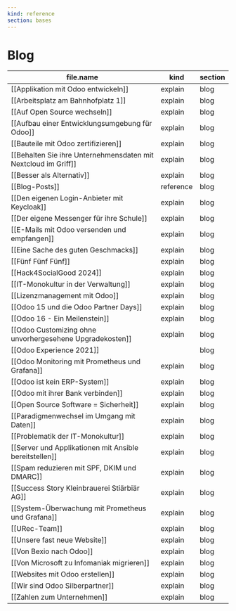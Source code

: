 ```yaml
---
kind: reference
section: bases
---
```


# Blog

| file.name | kind | section |
| --- | --- | --- |
| [[Applikation mit Odoo entwickeln]] | explain | blog |
| [[Arbeitsplatz am Bahnhofplatz 1]] | explain | blog |
| [[Auf Open Source wechseln]] | explain | blog |
| [[Aufbau einer Entwicklungsumgebung für Odoo]] | explain | blog |
| [[Bauteile mit Odoo zertifizieren]] | explain | blog |
| [[Behalten Sie ihre Unternehmensdaten mit Nextcloud im Griff]] | explain | blog |
| [[Besser als Alternativ]] | explain | blog |
| [[Blog-Posts]] | reference | blog |
| [[Den eigenen Login-Anbieter mit Keycloak]] | explain | blog |
| [[Der eigene Messenger für ihre Schule]] | explain | blog |
| [[E-Mails mit Odoo versenden und empfangen]] | explain | blog |
| [[Eine Sache des guten Geschmacks]] | explain | blog |
| [[Fünf Fünf Fünf]] | explain | blog |
| [[Hack4SocialGood 2024]] | explain | blog |
| [[IT-Monokultur in der Verwaltung]] | explain | blog |
| [[Lizenzmanagement mit Odoo]] | explain | blog |
| [[Odoo 15 und die Odoo Partner Days]] | explain | blog |
| [[Odoo 16 - Ein Meilenstein]] | explain | blog |
| [[Odoo Customizing ohne unvorhergesehene Upgradekosten]] | explain | blog |
| [[Odoo Experience 2021]] |  | blog |
| [[Odoo Monitoring mit Prometheus und Grafana]] | explain | blog |
| [[Odoo ist kein ERP-System]] | explain | blog |
| [[Odoo mit ihrer Bank verbinden]] | explain | blog |
| [[Open Source Software = Sicherheit]] | explain | blog |
| [[Paradigmenwechsel im Umgang mit Daten]] | explain | blog |
| [[Problematik der IT-Monokultur]] | explain | blog |
| [[Server und Applikationen mit Ansible bereitstellen]] | explain | blog |
| [[Spam reduzieren mit SPF, DKIM und DMARC]] | explain | blog |
| [[Success Story Kleinbrauerei Stiärbiär AG]] | explain | blog |
| [[System-Überwachung mit Prometheus und Grafana]] | explain | blog |
| [[URec-Team]] | explain | blog |
| [[Unsere fast neue Website]] | explain | blog |
| [[Von Bexio nach Odoo]] | explain | blog |
| [[Von Microsoft zu Infomaniak migrieren]] | explain | blog |
| [[Websites mit Odoo erstellen]] | explain | blog |
| [[Wir sind Odoo Silberpartner]] | explain | blog |
| [[Zahlen zum Unternehmen]] | explain | blog |
